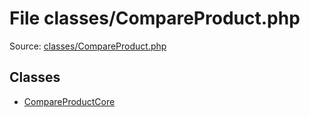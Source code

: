 File classes/CompareProduct.php
=========

Source: [classes/CompareProduct.php](https://github.com/PrestaShop/PrestaShop/blob/1.6.0.12/classes/CompareProduct.php)


Classes
-------

* [CompareProductCore](class.CompareProductCore.md)

